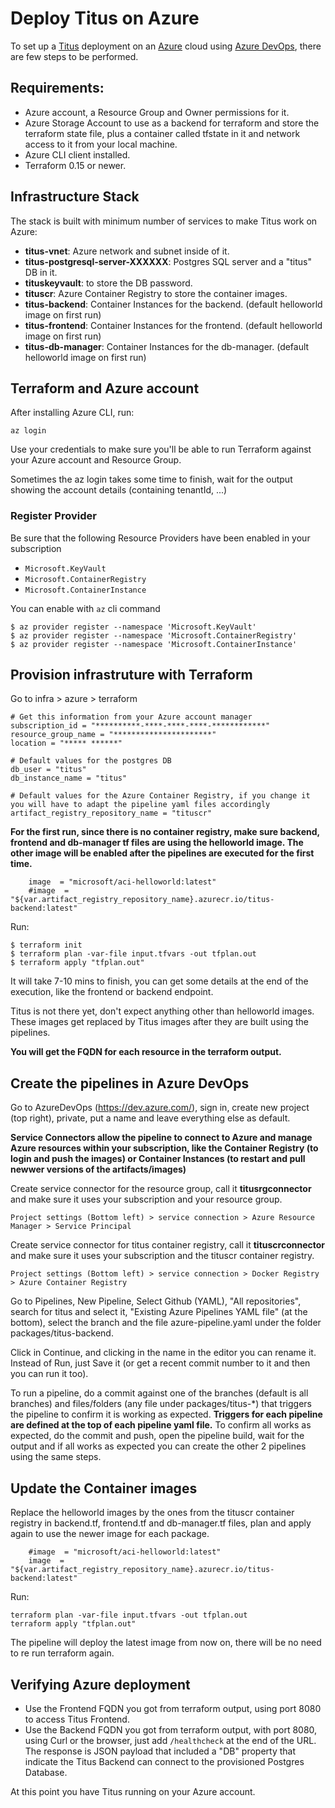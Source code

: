 # Deploy Titus on Azure

To set up a [Titus] deployment on an [Azure] cloud using [Azure DevOps], there are few steps to be performed.

## Requirements:
- Azure account, a Resource Group and Owner permissions for it.
- Azure Storage Account to use as a backend for terraform and store the terraform state file, plus a container called tfstate in it and network access to it from your local machine.
- Azure CLI client installed.
- Terraform 0.15 or newer.


## Infrastructure Stack

The stack is built with minimum number of services to make Titus work on Azure:
- **titus-vnet**: Azure network and subnet inside of it.
- **titus-postgresql-server-XXXXXX**: Postgres SQL server and a "titus" DB in it.
- **tituskeyvault**: to store the DB password.
- **tituscr**: Azure Container Registry to store the container images.
- **titus-backend**: Container Instances for the backend. (default helloworld image on first run)
- **titus-frontend**: Container Instances for the frontend. (default helloworld image on first run)
- **titus-db-manager**: Container Instances for the db-manager. (default helloworld image on first run)


## Terraform and Azure account

After installing Azure CLI, run:
```
az login
```

Use your credentials to make sure you'll be able to run Terraform against your Azure account and Resource Group.

Sometimes the az login takes some time to finish, wait for the output showing the account details (containing tenantId, ...)

### Register Provider

Be sure that the following Resource Providers have been enabled in your subscription
- `Microsoft.KeyVault`
- `Microsoft.ContainerRegistry`
- `Microsoft.ContainerInstance`

You can enable with `az` cli command
```
$ az provider register --namespace 'Microsoft.KeyVault'
$ az provider register --namespace 'Microsoft.ContainerRegistry'
$ az provider register --namespace 'Microsoft.ContainerInstance'
```

## Provision infrastruture with Terraform

Go to infra > azure > terraform

```
# Get this information from your Azure account manager
subscription_id = "**********-****-****-****-************"
resource_group_name = "**********************"
location = "***** ******"

# Default values for the postgres DB
db_user = "titus"
db_instance_name = "titus"

# Default values for the Azure Container Registry, if you change it you will have to adapt the pipeline yaml files accordingly
artifact_registry_repository_name = "tituscr"
```

**For the first run, since there is no container registry, make sure backend, frontend and db-manager tf files are using the helloworld image. The other image will be enabled after the pipelines are executed for the first time.**

```
    image  = "microsoft/aci-helloworld:latest"
    #image  = "${var.artifact_registry_repository_name}.azurecr.io/titus-backend:latest"
```

Run:
```
$ terraform init
$ terraform plan -var-file input.tfvars -out tfplan.out
$ terraform apply "tfplan.out"
```

It will take 7-10 mins to finish, you can get some details at the end of the execution, like the frontend or backend endpoint.

Titus is not there yet, don't expect anything other than helloworld images. These images get replaced by Titus images after they are built using the pipelines.

**You will get the FQDN for each resource in the terraform output.**


## Create the pipelines in Azure DevOps

Go to AzureDevOps (https://dev.azure.com/), sign in,  create new project (top right), private, put a name and leave everything else as default.

**Service Connectors allow the pipeline to connect to Azure and manage Azure resources within your subscription, like the Container Registry (to login and push the images) or Container Instances (to restart and pull newwer versions of the artifacts/images)**

Create service connector for the resource group, call it **titusrgconnector** and make sure it uses your subscription and your resource group.
```
Project settings (Bottom left) > service connection > Azure Resource Manager > Service Principal
```

Create service connector for titus container registry, call it **tituscrconnector** and make sure it uses your subscription and the tituscr container registry.
```
Project settings (Bottom left) > service connection > Docker Registry > Azure Container Registry
```

Go to Pipelines, New Pipeline, Select Github (YAML), "All repositories", search for titus and select it, "Existing Azure Pipelines YAML file" (at the bottom), select the branch and the file azure-pipeline.yaml under the folder packages/titus-backend.

Click in Continue, and clicking in the name in the editor you can rename it.
Instead of Run, just Save it (or get a recent commit number to it and then you can run it too).

To run a pipeline, do a commit against one of the branches (default is all branches) and files/folders (any file under packages/titus-*) that triggers the pipeline to confirm it is working as expected.
**Triggers for each pipeline are defined at the top of each pipeline yaml file.**
To confirm all works as expected, do the commit and push, open the pipeline build, wait for the output and if all works as expected you can create the other 2 pipelines using the same steps.


## Update the Container images

Replace the helloworld images by the ones from the tituscr container registry in backend.tf, frontend.tf and db-manager.tf files, plan and apply again to use the newer image for each package.

```
    #image  = "microsoft/aci-helloworld:latest"
    image  = "${var.artifact_registry_repository_name}.azurecr.io/titus-backend:latest"
```

Run:
```
terraform plan -var-file input.tfvars -out tfplan.out
terraform apply "tfplan.out"
```

The pipeline will deploy the latest image from now on, there will be no need to re run terraform again.


## Verifying Azure deployment

- Use the Frontend FQDN you got from terraform output, using port 8080 to access Titus Frontend.
- Use the Backend FQDN you got from terraform output, with port 8080, using Curl or the browser, just add `/healthcheck` at the end of the URL. The response is JSON payload that included a "DB" property that indicate the Titus Backend can connect to the provisioned Postgres Database.

At this point you have Titus running on your Azure account. 

[Azure]: https://portal.azure.com/
[Azure DevOps]: https://dev.azure.com/
[Titus]: https://github.com/nearform/titus
[Terraform]: https://www.terraform.io